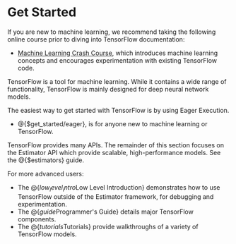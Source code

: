 # Get Started

If you are new to machine learning, we recommend taking the following online
course prior to diving into TensorFlow documentation:

  * [Machine Learning Crash Course](https://developers.google.com/machine-learning/crash-course/),
    which introduces machine learning concepts and encourages experimentation
    with existing TensorFlow code.

TensorFlow is a tool for machine learning. While it contains a wide range of
functionality, TensorFlow is mainly designed for deep neural network models.

The easiest way to get started with TensorFlow is by using Eager Execution.

  * @{$get_started/eager}, is for anyone new to machine learning or TensorFlow.

TensorFlow provides many APIs. The remainder of this section focuses on the
Estimator API which provide scalable, high-performance models. See the
@{$estimators} guide.

For more advanced users:

  * The @{$low_level_intro$Low Level Introduction} demonstrates how to use
    TensorFlow outside of the Estimator framework, for debugging and
    experimentation.
  * The @{$guide$Programmer's Guide} details major
    TensorFlow components.
  * The @{$tutorials$Tutorials} provide walkthroughs of a variety of
    TensorFlow models.
